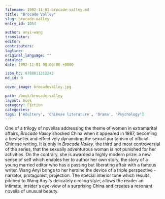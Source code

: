 ```yaml
---
filename: 1992-11-01-brocade-valley.md
title: "Brocade Valley"
slug: brocade-valley
entry_id: 1054

author: anyi-wang
translator: 
editor: 
contributors: 
tagline: 
original_language: ""
catalog: 
date: 1992-11-01 00:00:00 +0000 

isbn_hc: 9780811212243
nd_id: 0

cover_image: brocadevalley.jpg

path: /book/brocade-valley
layout: book
category: Fiction
categories: 
tags: ['Adultery', 'Chinese literature', 'Drama', 'Psychology']
---
```

One of a trilogy of novellas addressing the theme of women in extramarital affairs, *Brocade Valley* shocked China when it appeared in 1987, becoming a bestseller and effectively dynamiting the sexual puritanism of official Chinese writing. It is only in *Brocade Valley*, the third and most controversial of the series, that the sexually adventurous woman is not punished for her activities. On the contrary, she is awarded a highly modern prize: a new sense of self which enables her to author her own story, the story of a young married editor who has a passing but liberating affair with a famous writer. Wang Anyi brings to her heroine the device of a triple perspective - narrator, protagonist, projection. The special interior tone which results, pitched to Wang Anyi's delicately circling style, allows the reader an intimate, insider's eye-view of a surprising China and creates a resonant novella of unusual beauty.





